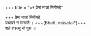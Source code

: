 +++
title = "०१ प्रेमां मात्रां मिमीमहे"

+++
प्रेमां मात्रां मिमीमहे  
यथापरं न मासातै । +++(Bhatt. māsatai*)+++  
शते शरत्सु नो पुरा ॥
